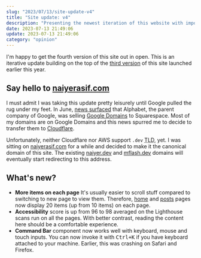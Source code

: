 ```yaml
---
slug: "2023/07/13/site-update-v4"
title: "Site update: v4"
description: "Presenting the newest iteration of this website with important fixes, new canonical domain and more."
date: 2023-07-13 21:49:06
update: 2023-07-13 21:49:06
category: "opinion"
---
```


I'm happy to get the fourth version of this site out in open. This is an iterative update building on the top of the [third version](/post/2023/02/02/introducing-naiyer-dev/) of this site launched earlier this year.

## Say hello to [naiyerasif.com](https://naiyerasif.com)

I must admit I was taking this update pretty leisurely until Google pulled the rug under my feet. In June, [news surfaced](https://news.ycombinator.com/item?id=36346454) that Alphabet, the parent company of Google, was selling [Google Domains](https://domains.google/) to Squarespace. Most of my domains are on Google Domains and this news spurred me to decide to transfer them to [Cloudflare](https://www.cloudflare.com/).

Unfortunately, neither Cloudflare nor AWS support `.dev` <abbr title="Top-level Domain">TLD</abbr>, yet. I was sitting on [naiyerasif.com](https://naiyerasif.com) for a while and decided to make it the canonical domain of this site. The existing [naiyer.dev](https://naiyer.dev) and [mflash.dev](https://mflash.dev) domains will eventually start redirecting to this address.

## What's new?

- **More items on each page** It's usually easier to scroll stuff compared to switching to new page to view them. Therefore, [home](/) and [posts](/posts/) pages now display 20 items (up from 10 items) on each page.
- **Accessibility** score is up from 96 to 98 averaged on the Lighthouse scans run on all the pages. With better contrast, reading the content here should be a comfortable experience.
- **Command Bar** component now works well with keyboard, mouse and touch inputs. You can now invoke it with <kbd>Ctrl+K</kbd> if you have keyboard attached to your machine. Earlier, this was crashing on Safari and Firefox.
